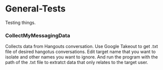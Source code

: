 # General-Tests
Testing things.

### CollectMyMessagingData

Collects data from Hangouts conversation. Use Google Takeout to get .txt file of desired hangotus conversations. Edit target name that you want to isolate and other names you want to ignore. And run the program with the path of the .txt file to extratct data that only relates to the target user.
